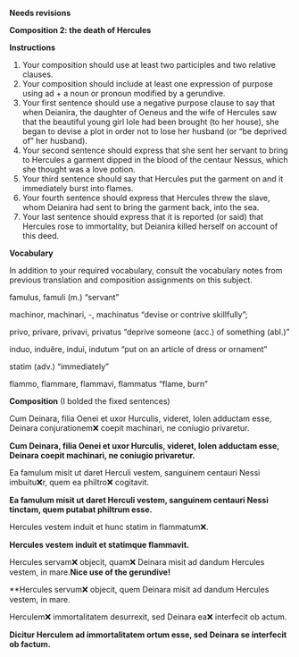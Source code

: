 **Needs revisions**

**Composition 2: the death of Hercules**

**Instructions**
1. Your composition should use at least two participles and two relative clauses.
2. Your composition should include at least one expression of purpose using ad + a noun or pronoun modified by a gerundive.
3. Your first sentence should use a negative purpose clause to say that when Deianira, the daughter of Oeneus and the wife of Hercules saw that the beautiful young girl Iole had been brought (to her house), she began to devise a plot in order not to lose her husband (or “be deprived of” her husband).
4. Your second sentence should express that she sent her servant to bring to Hercules a garment dipped in the blood of the centaur Nessus, which she thought was a love potion.
5. Your third sentence should say that Hercules put the garment on and it immediately burst into flames.
6. Your fourth sentence should express that Hercules threw the slave, whom Deianira had sent to bring the garment back, into the sea.
7. Your last sentence should express that it is reported (or said) that Hercules rose to immortality, but Deianira killed herself on account of this deed.

**Vocabulary**

In addition to your required vocabulary, consult the vocabulary notes from previous translation and composition assignments on this subject.

famulus, famuli (m.) “servant”

machinor, machinari, -, machinatus “devise or contrive skillfully”;

privo, privare, privavi, privatus “deprive someone (acc.) of something (abl.)”

induo, induĕre, indui, indutum “put on an article of dress or ornament”

statim (adv.) “immediately”

flammo, flammare, flammavi, flammatus “flame, burn”

**Composition** (I bolded the fixed sentences)

Cum Deinara, filia Oenei et uxor Hurculis, videret, Iolen adductam esse, Deinara conjurationem❌ coepit machinari, ne coniugio privaretur.

**Cum Deinara, filia Oenei et uxor Hurculis, videret, Iolen adductam esse, Deinara coepit machinari, ne coniugio privaretur.**


Ea famulum misit ut daret Herculi vestem, sanguinem centauri Nessi imbuitu❌r, quem ea philtro❌ cogitavit.

**Ea famulum misit ut daret Herculi vestem, sanguinem centauri Nessi tinctam, quem putabat philtrum esse.**


Hercules vestem induit et hunc statim in flammatum❌.

**Hercules vestem induit et statimque flammavit.**


Hercules servam❌ objecit, quam❌ Deinara misit ad dandum Hercules vestem, in mare.**Nice use of the gerundive!**

**Hercules servum❌ objecit, quem Deinara misit ad dandum Hercules vestem, in mare.



Herculem❌ immortalitatem desurrexit, sed Deinara ea❌ interfecit ob actum.

**Dicitur Herculem ad immortalitatem ortum esse, sed Deinara se interfecit ob factum.**


